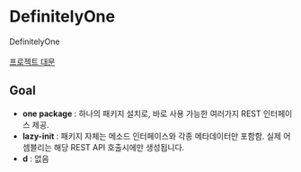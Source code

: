 # DefinitelyOne
DefinitelyOne<br>
<br>
[프로젝트 대문](https://github.com/DefinitelyInterfaced/DefinitelyInterfaced)

Goal
----
* __one package__ : 하나의 패키지 설치로, 바로 사용 가능한 여러가지 REST 인터페이스 제공.
* __lazy-init__ : 패키지 자체는 메소드 인터페이스와 각종 메타데이터만 포함함. 실제 어셈블리는 해당 REST API 호출시에만 생성됩니다.
* __d__ : 없음
